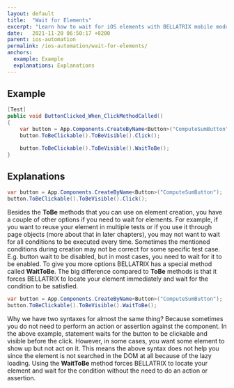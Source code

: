 ```yaml
---
layout: default
title:  "Wait for Elements"
excerpt: "Learn how to wait for iOS elements with BELLATRIX mobile module."
date:   2021-11-20 06:50:17 +0200
parent: ios-automation
permalink: /ios-automation/wait-for-elements/
anchors:
  example: Example
  explanations: Explanations
---
```

Example
-------
```csharp
[Test]
public void ButtonClicked_When_ClickMethodCalled()
{
    var button = App.Components.CreateByName<Button>("ComputeSumButton");
    button.ToBeClickable().ToBeVisible().Click();

    button.ToBeClickable().ToBeVisible().WaitToBe();
}
```

Explanations
------------
```csharp
var button = App.Components.CreateByName<Button>("ComputeSumButton");
button.ToBeClickable().ToBeVisible().Click();
```
Besides the **ToBe** methods that you can use on element creation, you have a couple of other options if you need to wait for elements. For example, if you want to reuse your element in multiple tests or if you use it through page objects (more about that in later chapters), you may not want to wait for all conditions to be executed every time. Sometimes the mentioned conditions during creation may not be correct for some specific test case. E.g. button wait to be disabled, but in most cases, you need to wait for it to be enabled. To give you more options BELLATRIX has a special method called **WaitToBe**. The big difference compared to **ToBe** methods is that it forces BELLATRIX to locate your element immediately and wait for the condition to be satisfied.
```csharp
var button = App.Components.CreateByName<Button>("ComputeSumButton");
button.ToBeClickable().ToBeVisible().WaitToBe();
```
Why we have two syntaxes for almost the same thing? Because sometimes you do not need to perform an action or assertion against the component. In the above example, statement waits for the button to be clickable and visible before the click. However, in some cases, you want some element to show up but not act on it. This means the above syntax does not help you since the element is not searched in the DOM at all because of the lazy loading. Using the **WaitToBe** method forces BELLATRIX to locate your element and wait for the condition without the need to do an action or assertion.